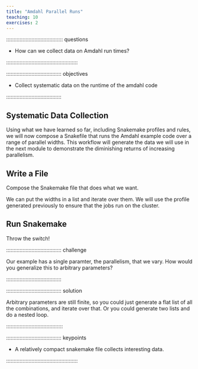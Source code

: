 ```yaml
---
title: "Amdahl Parallel Runs"
teaching: 10
exercises: 2
---
```


:::::::::::::::::::::::::::::::::::::: questions 

- How can we collect data on Amdahl run times? 

::::::::::::::::::::::::::::::::::::::::::::::::

::::::::::::::::::::::::::::::::::::: objectives

- Collect systematic data on the runtime of the amdahl code

:::::::::::::::::::::::::::::::::::::

## Systematic Data Collection

Using what we have learned so far, including Snakemake
profiles and rules, we will now compose a Snakefile
that runs the Amdahl example code over a range of
parallel widths. This workflow will generate the 
data we will use in the next module to demonstrate
the diminishing returns of increasing parallelism.

## Write a File

Compose the Snakemake file that does what we want.

We can put the widths in a list and iterate over
them. We will use the profile generated previously
to ensure that the jobs run on the cluster.

## Run Snakemake

Throw the switch!

::::::::::::::::::::::::::::::::::::: challenge

Our example has a single paramter, the parallelism,
that we vary. How would you generalize this to arbitrary
parameters?

:::::::::::::::::::::::::::::::::::::

::::::::::::::::::::::::::::::::::::: solution

Arbitrary parameters are still finite, so you could
just generate a flat list of all the combinations, and iterate
over that. Or you could generate two lists and do a nested
loop. 

::::::::::::::::::::::::::::::::::::::

::::::::::::::::::::::::::::::::::::: keypoints 

- A relatively compact snakemake file collects interesting data.

::::::::::::::::::::::::::::::::::::::::::::::::
